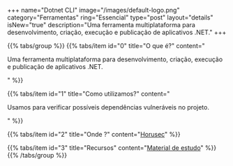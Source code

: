 +++
name="Dotnet CLI"
image="/images/default-logo.png"
category="Ferramentas"
ring="Essencial"
type="post"
layout="details"
isNew="true"
description="Uma ferramenta multiplataforma para desenvolvimento, criação, execução e publicação de aplicativos .NET."
+++

{{% tabs/group %}}
  {{% tabs/item id="0" title="O que é?" content="<p>Uma ferramenta multiplataforma para desenvolvimento, criação, execução e publicação de aplicativos .NET.</p>" %}}
  
  {{% tabs/item id="1" title="Como utilizamos?" content="<p>Usamos para verificar possíveis dependências vulneráveis no projeto.</p>" %}}
  
  {{% tabs/item id="2" title="Onde ?" content="<a href='https://horusec.io/' target='_blank'>Horusec</a>" %}}

  {{% tabs/item id="3" title="Recursos" content="<a href='https://docs.microsoft.com/pt-br/dotnet/core/tools/' target='_blank'>Material de estudo</a>" %}}
{{% /tabs/group %}}